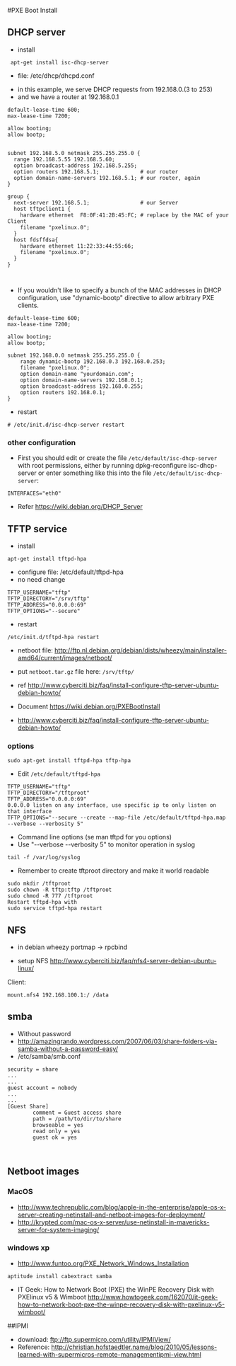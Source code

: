 #PXE Boot Install 

## DHCP server

* install

``` apt-get install isc-dhcp-server```


* file: /etc/dhcp/dhcpd.conf

- in this example, we serve DHCP requests from 192.168.0.(3 to 253)
- and we have a router at 192.168.0.1


```
default-lease-time 600;
max-lease-time 7200;

allow booting;
allow bootp;


subnet 192.168.5.0 netmask 255.255.255.0 {
  range 192.168.5.55 192.168.5.60;
  option broadcast-address 192.168.5.255;
  option routers 192.168.5.1;             # our router
  option domain-name-servers 192.168.5.1; # our router, again
}

group {
  next-server 192.168.5.1;                # our Server
  host tftpclient1 {
    hardware ethernet  F8:0F:41:2B:45:FC; # replace by the MAC of your Client
    filename "pxelinux.0";
  }
  host fdsffdsa{
    hardware ethernet 11:22:33:44:55:66;
    filename "pxelinux.0";
  }
}



```

* If you wouldn't like to specify a bunch of the MAC addresses in DHCP configuration, use "dynamic-bootp" directive to allow arbitrary PXE clients.


```
default-lease-time 600;
max-lease-time 7200;

allow booting;
allow bootp;

subnet 192.168.0.0 netmask 255.255.255.0 {
    range dynamic-bootp 192.168.0.3 192.168.0.253;
    filename "pxelinux.0";
    option domain-name "yourdomain.com";
    option domain-name-servers 192.168.0.1;
    option broadcast-address 192.168.0.255;
    option routers 192.168.0.1;
}

```
* restart

```# /etc/init.d/isc-dhcp-server restart```



### other configuration

* First you should edit or create the file `/etc/default/isc-dhcp-server` with root permissions, either by running dpkg-reconfigure isc-dhcp-server or enter something like this into the file `/etc/default/isc-dhcp-server`:

```
INTERFACES="eth0"

```

* Refer <https://wiki.debian.org/DHCP_Server>



## TFTP service 
* install

```apt-get install tftpd-hpa```

* configure file: /etc/default/tftpd-hpa 
* no need change

```
TFTP_USERNAME="tftp"
TFTP_DIRECTORY="/srv/tftp"
TFTP_ADDRESS="0.0.0.0:69"
TFTP_OPTIONS="--secure"

```
* restart

```
/etc/init.d/tftpd-hpa restart
```

* netboot file: <http://ftp.nl.debian.org/debian/dists/wheezy/main/installer-amd64/current/images/netboot/>
* put `netboot.tar.gz` file here: `/srv/tftp/`
* ref <http://www.cyberciti.biz/faq/install-configure-tftp-server-ubuntu-debian-howto/>
* Document <https://wiki.debian.org/PXEBootInstall>

* <http://www.cyberciti.biz/faq/install-configure-tftp-server-ubuntu-debian-howto/>


### options

```
sudo apt-get install tftpd-hpa tftp-hpa

```

* Edit `/etc/default/tftpd-hpa`

```
TFTP_USERNAME="tftp"
TFTP_DIRECTORY="/tftproot"
TFTP_ADDRESS="0.0.0.0:69"
0.0.0.0 listen on any interface, use specific ip to only listen on that interface
TFTP_OPTIONS="--secure --create --map-file /etc/default/tftpd-hpa.map --verbose --verbosity 5"
```

* Command line options (se man tftpd for you options)
* Use "--verbose --verbosity 5" to monitor operation in syslog

`tail -f /var/log/syslog`

* Remember to create tftproot directory and make it world readable

```
sudo mkdir /tftproot
sudo chown -R tftp:tftp /tftproot
sudo chmod -R 777 /tftproot
Restart tftpd-hpa with
sudo service tftpd-hpa restart

```

## NFS

* in debian wheezy portmap -> rpcbind

* setup NFS <http://www.cyberciti.biz/faq/nfs4-server-debian-ubuntu-linux/>



Client: 


```
mount.nfs4 192.168.100.1:/ /data

```


## smba

* Without password
* <http://amazingrando.wordpress.com/2007/06/03/share-folders-via-samba-without-a-password-easy/>
* /etc/samba/smb.conf

```
security = share
...
...
guest account = nobody
...
...
[Guest Share]
        comment = Guest access share
        path = /path/to/dir/to/share
        browseable = yes
        read only = yes
        guest ok = yes
        
        
```

## Netboot images

### MacOS 
* <http://www.techrepublic.com/blog/apple-in-the-enterprise/apple-os-x-server-creating-netinstall-and-netboot-images-for-deployment/>
* <http://krypted.com/mac-os-x-server/use-netinstall-in-mavericks-server-for-system-imaging/>




### windows xp

* <http://www.funtoo.org/PXE_Network_Windows_Installation> 

```
aptitude install cabextract samba

```

* IT Geek: How to Network Boot (PXE) the WinPE Recovery Disk with PXElinux v5 & Wimboot <http://www.howtogeek.com/162070/it-geek-how-to-network-boot-pxe-the-winpe-recovery-disk-with-pxelinux-v5-wimboot/>

##IPMI 

* download: <ftp://ftp.supermicro.com/utility/IPMIView/>
* Reference: <http://christian.hofstaedtler.name/blog/2010/05/lessons-learned-with-supermicros-remote-managementipmi-view.html>

